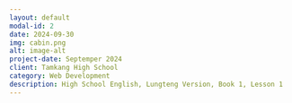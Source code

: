 ```yaml
---
layout: default
modal-id: 2
date: 2024-09-30
img: cabin.png
alt: image-alt
project-date: Septemper 2024
client: Tamkang High School
category: Web Development
description: High School English, Lungteng Version, Book 1, Lesson 1
---
```

